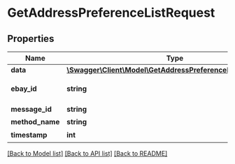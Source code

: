 # GetAddressPreferenceListRequest

## Properties
Name | Type | Description | Notes
------------ | ------------- | ------------- | -------------
**data** | [**\Swagger\Client\Model\GetAddressPreferenceListRequestData**](GetAddressPreferenceListRequestData.md) |  | 
**ebay_id** | **string** | åå®¶eBayè´¦æ· | 
**message_id** | **string** | æ¶æ¯ID | 
**method_name** | **string** |  | [optional] 
**timestamp** | **int** | æ¶é´æ³ | 

[[Back to Model list]](../README.md#documentation-for-models) [[Back to API list]](../README.md#documentation-for-api-endpoints) [[Back to README]](../README.md)


